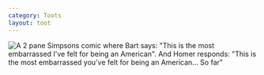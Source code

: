 ```yaml
---
category: Toots
layout: toot
---
```


![A 2 pane Simpsons comic where Bart says: "This is the most embarrassed I've
felt for being an American". And Homer responds: "This is the most embarrassed
you've felt for being an American... So
far"](/assets/images/articles/embarrassed-american-homer-meme.jpg)
